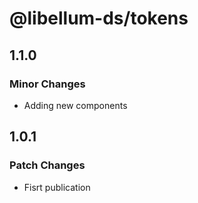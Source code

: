 # @libellum-ds/tokens

## 1.1.0

### Minor Changes

- Adding new components

## 1.0.1

### Patch Changes

- Fisrt publication
